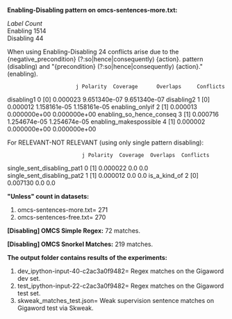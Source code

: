**Enabling-Disabling pattern on omcs-sentences-more.txt:**

_Label         Count_  
Enabling      1514  
Disabling      44 

When using Enabling-Disabling 24 conflicts arise due to the {negative_precondition} (?:so|hence|consequently) {action}\. pattern (disabling) and "{precondition} (?:so|hence|consequently) {action}." (enabling).

                          j Polarity  Coverage      Overlaps     Conflicts
disabling1                0      [0]  0.000023  9.651340e-07  9.651340e-07
disabling2                1      [0]  0.000012  1.158161e-05  1.158161e-05
enabling_onlyif           2      [1]  0.000013  0.000000e+00  0.000000e+00
enabling_so_hence_conseq  3      [1]  0.000716  1.254674e-05  1.254674e-05
enabling_makespossible    4      [1]  0.000002  0.000000e+00  0.000000e+00

For RELEVANT-NOT RELEVANT (using only single pattern disabling):

                            j Polarity  Coverage  Overlaps  Conflicts
single_sent_disabling_pat1  0      [1]  0.000022       0.0        0.0
single_sent_disabling_pat2  1      [1]  0.000012       0.0        0.0
is_a_kind_of                2      [0]  0.007130       0.0        0.0

**"Unless" count in datasets:**
1. omcs-sentences-more.txt= 271
2. omcs-sentences-free.txt= 270

**[Disabling] OMCS Simple Regex:** 72 matches.

**[Disabling] OMCS Snorkel Matches:** 219 matches.

**The output folder contains results of the experiments:**
1. dev_ipython-input-40-c2ac3a0f9482= Regex matches on the Gigaword dev set.
2. test_ipython-input-22-c2ac3a0f9482= Regex matches on the Gigaword test set.
3. skweak_matches_test.json= Weak supervision sentence matches on Gigaword test via Skweak.
